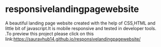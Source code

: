 # responsivelandingpagewebsite
A beautiful landing page website created with the help of CSS,HTML and little bit of javascript.It is mobile responsive and tested in developer tools.
.To preview this project please click on this link:https://sauravhub14.github.io/responsivelandingpagewebsite/
